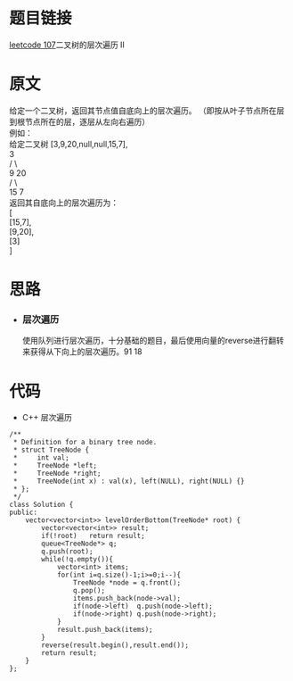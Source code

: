 # 题目链接
[leetcode 107](https://leetcode-cn.com/problems/binary-tree-level-order-traversal-ii/)二叉树的层次遍历 II

# 原文
给定一个二叉树，返回其节点值自底向上的层次遍历。 （即按从叶子节点所在层到根节点所在的层，逐层从左向右遍历）  
例如：  
给定二叉树 [3,9,20,null,null,15,7],  
    3  
   / \    
  9  20  
    /  \  
   15   7  
返回其自底向上的层次遍历为：  
[  
  [15,7],  
  [9,20],  
  [3]  
]  

# 思路
- ### **层次遍历**
  使用队列进行层次遍历，十分基础的题目，最后使用向量的reverse进行翻转来获得从下向上的层次遍历。91 18

# 代码
- C++ 层次遍历
```
/**
 * Definition for a binary tree node.
 * struct TreeNode {
 *     int val;
 *     TreeNode *left;
 *     TreeNode *right;
 *     TreeNode(int x) : val(x), left(NULL), right(NULL) {}
 * };
 */
class Solution {
public:
    vector<vector<int>> levelOrderBottom(TreeNode* root) {
        vector<vector<int>> result;
        if(!root)   return result;
        queue<TreeNode*> q;
        q.push(root);
        while(!q.empty()){
            vector<int> items;
            for(int i=q.size()-1;i>=0;i--){
                TreeNode *node = q.front();
                q.pop();
                items.push_back(node->val);
                if(node->left)  q.push(node->left);
                if(node->right) q.push(node->right);
            }
            result.push_back(items);
        }
        reverse(result.begin(),result.end());
        return result;
    }
};
```